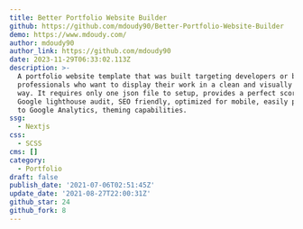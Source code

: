 ```yaml
---
title: Better Portfolio Website Builder
github: https://github.com/mdoudy90/Better-Portfolio-Website-Builder
demo: https://www.mdoudy.com/
author: mdoudy90
author_link: https://github.com/mdoudy90
date: 2023-11-29T06:33:02.113Z
description: >-
  A portfolio website template that was built targeting developers or business
  professionals who want to display their work in a clean and visually appealing
  way. It requires only one json file to setup, provides a perfect score on
  Google lighthouse audit, SEO friendly, optimized for mobile, easily plugs in
  to Google Analytics, theming capabilities.
ssg:
  - Nextjs
css:
  - SCSS
cms: []
category:
  - Portfolio
draft: false
publish_date: '2021-07-06T02:51:45Z'
update_date: '2021-08-27T22:00:31Z'
github_star: 24
github_fork: 8
---
```

